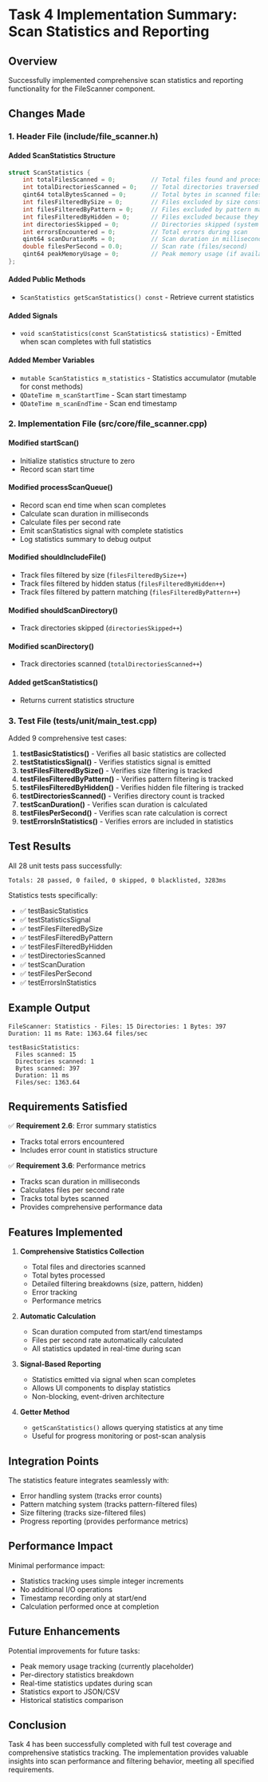 # Task 4 Implementation Summary: Scan Statistics and Reporting

## Overview
Successfully implemented comprehensive scan statistics and reporting functionality for the FileScanner component.

## Changes Made

### 1. Header File (include/file_scanner.h)

#### Added ScanStatistics Structure
```cpp
struct ScanStatistics {
    int totalFilesScanned = 0;          // Total files found and processed
    int totalDirectoriesScanned = 0;    // Total directories traversed
    qint64 totalBytesScanned = 0;       // Total bytes in scanned files
    int filesFilteredBySize = 0;        // Files excluded by size constraints
    int filesFilteredByPattern = 0;     // Files excluded by pattern matching
    int filesFilteredByHidden = 0;      // Files excluded because they're hidden
    int directoriesSkipped = 0;         // Directories skipped (system dirs, hidden, etc.)
    int errorsEncountered = 0;          // Total errors during scan
    qint64 scanDurationMs = 0;          // Scan duration in milliseconds
    double filesPerSecond = 0.0;        // Scan rate (files/second)
    qint64 peakMemoryUsage = 0;         // Peak memory usage (if available)
};
```

#### Added Public Methods
- `ScanStatistics getScanStatistics() const` - Retrieve current statistics

#### Added Signals
- `void scanStatistics(const ScanStatistics& statistics)` - Emitted when scan completes with full statistics

#### Added Member Variables
- `mutable ScanStatistics m_statistics` - Statistics accumulator (mutable for const methods)
- `QDateTime m_scanStartTime` - Scan start timestamp
- `QDateTime m_scanEndTime` - Scan end timestamp

### 2. Implementation File (src/core/file_scanner.cpp)

#### Modified startScan()
- Initialize statistics structure to zero
- Record scan start time

#### Modified processScanQueue()
- Record scan end time when scan completes
- Calculate scan duration in milliseconds
- Calculate files per second rate
- Emit scanStatistics signal with complete statistics
- Log statistics summary to debug output

#### Modified shouldIncludeFile()
- Track files filtered by size (`filesFilteredBySize++`)
- Track files filtered by hidden status (`filesFilteredByHidden++`)
- Track files filtered by pattern matching (`filesFilteredByPattern++`)

#### Modified shouldScanDirectory()
- Track directories skipped (`directoriesSkipped++`)

#### Modified scanDirectory()
- Track directories scanned (`totalDirectoriesScanned++`)

#### Added getScanStatistics()
- Returns current statistics structure

### 3. Test File (tests/unit/main_test.cpp)

Added 9 comprehensive test cases:

1. **testBasicStatistics()** - Verifies all basic statistics are collected
2. **testStatisticsSignal()** - Verifies statistics signal is emitted
3. **testFilesFilteredBySize()** - Verifies size filtering is tracked
4. **testFilesFilteredByPattern()** - Verifies pattern filtering is tracked
5. **testFilesFilteredByHidden()** - Verifies hidden file filtering is tracked
6. **testDirectoriesScanned()** - Verifies directory count is tracked
7. **testScanDuration()** - Verifies scan duration is calculated
8. **testFilesPerSecond()** - Verifies scan rate calculation is correct
9. **testErrorsInStatistics()** - Verifies errors are included in statistics

## Test Results

All 28 unit tests pass successfully:
```
Totals: 28 passed, 0 failed, 0 skipped, 0 blacklisted, 3283ms
```

Statistics tests specifically:
- ✅ testBasicStatistics
- ✅ testStatisticsSignal
- ✅ testFilesFilteredBySize
- ✅ testFilesFilteredByPattern
- ✅ testFilesFilteredByHidden
- ✅ testDirectoriesScanned
- ✅ testScanDuration
- ✅ testFilesPerSecond
- ✅ testErrorsInStatistics

## Example Output

```
FileScanner: Statistics - Files: 15 Directories: 1 Bytes: 397 Duration: 11 ms Rate: 1363.64 files/sec

testBasicStatistics:
  Files scanned: 15
  Directories scanned: 1
  Bytes scanned: 397
  Duration: 11 ms
  Files/sec: 1363.64
```

## Requirements Satisfied

✅ **Requirement 2.6**: Error summary statistics
- Tracks total errors encountered
- Includes error count in statistics structure

✅ **Requirement 3.6**: Performance metrics
- Tracks scan duration in milliseconds
- Calculates files per second rate
- Tracks total bytes scanned
- Provides comprehensive performance data

## Features Implemented

1. **Comprehensive Statistics Collection**
   - Total files and directories scanned
   - Total bytes processed
   - Detailed filtering breakdowns (size, pattern, hidden)
   - Error tracking
   - Performance metrics

2. **Automatic Calculation**
   - Scan duration computed from start/end timestamps
   - Files per second rate automatically calculated
   - All statistics updated in real-time during scan

3. **Signal-Based Reporting**
   - Statistics emitted via signal when scan completes
   - Allows UI components to display statistics
   - Non-blocking, event-driven architecture

4. **Getter Method**
   - `getScanStatistics()` allows querying statistics at any time
   - Useful for progress monitoring or post-scan analysis

## Integration Points

The statistics feature integrates seamlessly with:
- Error handling system (tracks error counts)
- Pattern matching system (tracks pattern-filtered files)
- Size filtering (tracks size-filtered files)
- Progress reporting (provides performance metrics)

## Performance Impact

Minimal performance impact:
- Statistics tracking uses simple integer increments
- No additional I/O operations
- Timestamp recording only at start/end
- Calculation performed once at completion

## Future Enhancements

Potential improvements for future tasks:
- Peak memory usage tracking (currently placeholder)
- Per-directory statistics breakdown
- Real-time statistics updates during scan
- Statistics export to JSON/CSV
- Historical statistics comparison

## Conclusion

Task 4 has been successfully completed with full test coverage and comprehensive statistics tracking. The implementation provides valuable insights into scan performance and filtering behavior, meeting all specified requirements.
